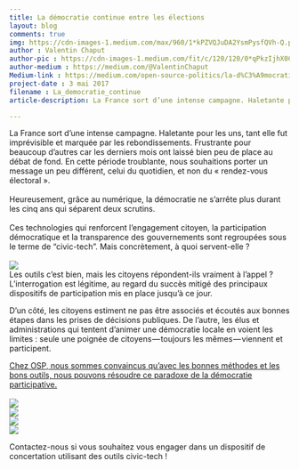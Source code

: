 ```yaml
---
title: La démocratie continue entre les élections
layout: blog
comments: true
img: https://cdn-images-1.medium.com/max/960/1*kPZVQJuDA2YsmPysfQVh-Q.png
author : Valentin Chaput
author-pic : https://cdn-images-1.medium.com/fit/c/120/120/0*qPkzIjhX0CUWVeaD.jpg
author-medium : https://medium.com/@ValentinChaput
Medium-link : https://medium.com/open-source-politics/la-d%C3%A9mocratie-continue-entre-les-%C3%A9lections-babf6fd18754
project-date : 3 mai 2017
filename : La_democratie_continue
article-description: La France sort d’une intense campagne. Haletante pour les uns, tant elle fut imprévisible et marquée par les rebondissements...

---
```


<div class = "blogcontent">La France sort d’une intense campagne. Haletante pour les uns, tant elle fut imprévisible et marquée par les rebondissements. Frustrante pour beaucoup d’autres car les derniers mois ont laissé bien peu de place au débat de fond. En cette période troublante, nous souhaitions porter un message un peu différent, celui du quotidien, et non du « rendez-vous électoral ».
<br><br>
<div class ="citation">Heureusement, grâce au numérique, la démocratie ne s’arrête plus durant les cinq ans qui séparent deux scrutins.</div>
<br>
Ces technologies qui renforcent l’engagement citoyen, la participation démocratique et la transparence des gouvernements sont regroupées sous le terme de “civic-tech”. Mais concrètement, à quoi servent-elle ?
<br><br>	
<img src = "https://cdn-images-1.medium.com/max/960/1*NCDcGjBbiG3j2i-PIW61kw.png">
<br>
Les outils c’est bien, mais les citoyens répondent-ils vraiment à l’appel ? L’interrogation est légitime, au regard du succès mitigé des principaux dispositifs de participation mis en place jusqu’à ce jour.<br>

D’un côté, les citoyens estiment ne pas être associés et écoutés aux bonnes étapes dans les prises de décisions publiques. De l’autre, les élus et administrations qui tentent d’animer une démocratie locale en voient les limites : seule une poignée de citoyens — toujours les mêmes — viennent et participent.

<u>Chez OSP, nous sommes convaincus qu’avec les bonnes méthodes et les bons outils, nous pouvons résoudre ce paradoxe de la démocratie participative.</u>
<br><br>
<img src ="https://cdn-images-1.medium.com/max/960/1*XIroVB0ElWC26AViZ4KLrg.png">
<br>
<img src ="https://cdn-images-1.medium.com/max/960/1*pQXGG_SkhlVBvub75NJv5A.png">
<br>
<img src ="https://cdn-images-1.medium.com/max/960/1*bxz-IjtjA36q7cbKYc5m5g.png">
<br>
<img src ="https://cdn-images-1.medium.com/max/960/1*kPZVQJuDA2YsmPysfQVh-Q.png">
<br>
<div class = "citation">Contactez-nous si vous souhaitez vous engager dans un dispositif de concertation utilisant des outils civic-tech !</div></div>
